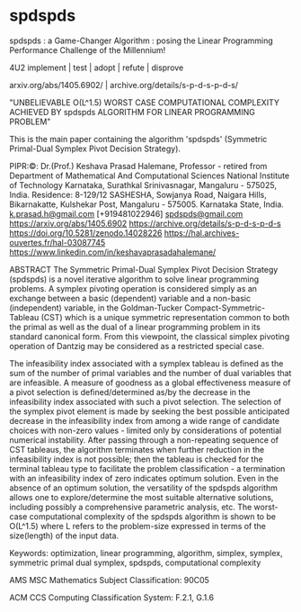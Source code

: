 # spdspds 

spdspds : a Game-Changer Algorithm : posing the Linear Programming Performance Challenge of the Millennium! 

4U2 implement | test | adopt | refute | disprove 

arxiv.org/abs/1405.6902/ | archive.org/details/s-p-d-s-p-d-s/ 

"UNBELIEVABLE O(L^1.5) WORST CASE COMPUTATIONAL COMPLEXITY ACHIEVED BY 
spdspds ALGORITHM FOR LINEAR PROGRAMMING PROBLEM" 

This is the main paper containing the algorithm 'spdspds' (Symmetric Primal-Dual Symplex Pivot Decision Strategy). 

PIPR:©: Dr.(Prof.) Keshava Prasad Halemane,
Professor - retired from 
Department of Mathematical And Computational Sciences 
National Institute of Technology Karnataka, Surathkal 
Srinivasnagar, Mangaluru - 575025, India. 
Residence:  8-129/12  SASHESHA,  Sowjanya Road, Naigara Hills, 
Bikarnakatte, Kulshekar Post, Mangaluru - 575005. Karnataka State, India. 
k.prasad.h@gmail.com    [+919481022946]    spdspds@gmail.com 
https://arxiv.org/abs/1405.6902 
https://archive.org/details/s-p-d-s-p-d-s 
https://doi.org/10.5281/zenodo.14028226 
https://hal.archives-ouvertes.fr/hal-03087745 
https://www.linkedin.com/in/keshavaprasadahalemane/ 

ABSTRACT 
The Symmetric Primal-Dual Symplex Pivot Decision Strategy (spdspds) is a novel iterative algorithm to solve linear programming problems.  A symplex pivoting operation is considered simply as an exchange between a basic (dependent) variable and a non-basic (independent) variable, in the Goldman-Tucker Compact-Symmetric-Tableau (CST) which is a unique symmetric representation common to both the primal as well as the dual of a linear programming problem in its standard canonical form.  From this viewpoint, the classical simplex pivoting operation of Dantzig may be considered as a restricted special case. 
 
The infeasibility index associated with a symplex tableau is defined as the sum of the number of primal variables and the number of dual variables that are infeasible.  A measure of goodness as a global effectiveness measure of a pivot selection is defined/determined as/by the decrease in the infeasibility index associated with such a pivot selection.  The selection of the symplex pivot element is made by seeking the best possible anticipated decrease in the infeasibility index from among a wide range of candidate choices with non-zero values - limited only by considerations of potential numerical instability.  After passing through a non-repeating sequence of CST tableaus, the algorithm terminates when further reduction in the infeasibility index is not possible; then the tableau is checked for the terminal tableau type to facilitate the problem classification - a termination with an infeasibility index of zero indicates optimum solution.  Even in the absence of an optimum solution, the versatility of the spdspds algorithm allows one to explore/determine the most suitable alternative solutions, including possibly a comprehensive parametric analysis, etc.  The worst-case computational complexity of the spdspds algorithm is shown to be O(L^1.5) where L refers to the problem-size expressed in terms of the size(length) of the input data. 

Keywords: 	optimization, linear programming, algorithm, simplex, symplex, symmetric primal dual symplex, spdspds, computational complexity 

AMS MSC Mathematics Subject Classification: 90C05 

ACM CCS Computing Classification System: F.2.1, G.1.6 

